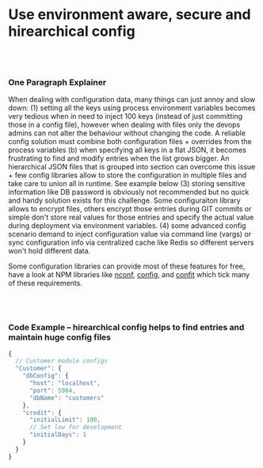 # Use environment aware, secure and hirearchical config

<br/><br/>


### One Paragraph Explainer

When dealing with configuration data, many things can just annoy and slow down: (1) setting all the keys using process environment variables becomes very tedious when in need to inject 100 keys (instead of just committing those in a config file), however when dealing with files only the devops admins can not alter the behaviour without changing the code. A reliable config solution must combine both configuration files + overrides from the process variables (b) when specifying all keys in a flat JSON, it becomes frustrating to find and modify entries when the list grows bigger. An hierarchical JSON files that is grouped into section can overcome this issue + few config libraries allow to store the configuration in multiple files and take care to union all in runtime. See example below (3) storing sensitive information like DB password is obviously not recommended but no quick and handy solution exists for this challenge. Some configuraiton library allows to encrypt files, others encrypt those entries during GIT commits or simple don't store real values for those entries and specify the actual value during deployment via environment variables. (4) some advanced config scenario demand to inject configuration value via command line (vargs) or sync configuration info via centralized cache like Redis so different servers won't hold different data.

Some configuration libraries can provide most of these features for free, have a look at NPM libraries like [nconf](https://www.npmjs.com/package/nconf), [config](https://www.npmjs.com/package/config), and [confit](https://github.com/krakenjs/confit) which tick many of these requirements.

<br/><br/>

### Code Example – hirearchical config helps to find entries and maintain huge config files

```javascript
{
  // Customer module configs 
  "Customer": {
    "dbConfig": {
      "host": "localhost",
      "port": 5984,
      "dbName": "customers"
    },
    "credit": {
      "initialLimit": 100,
      // Set low for development 
      "initialDays": 1
    }
  }
}
```

<br/><br/>
